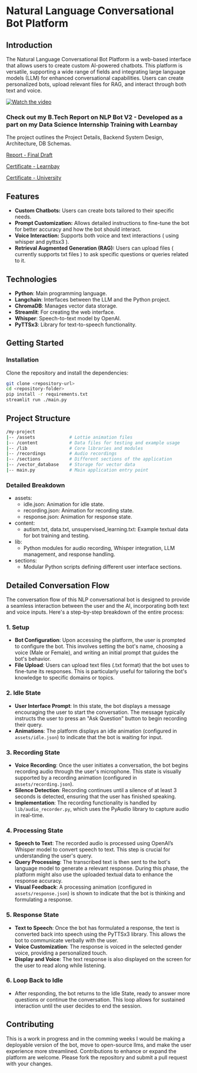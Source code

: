 # Natural Language Conversational Bot Platform

## Introduction
The Natural Language Conversational Bot Platform is a web-based interface that allows users to create custom AI-powered chatbots. This platform is versatile, supporting a wide range of fields and integrating large language models (LLM) for enhanced conversational capabilities. Users can create personalized bots, upload relevant files for RAG, and interact through both text and voice.

[![Watch the video](https://img.youtube.com/vi/jfcI9Kcjh2U/0.jpg)](https://youtu.be/jfcI9Kcjh2U)

### Check out my B.Tech Report on NLP Bot V2 - Developed as a part on my Data Science Internship Training with Learnbay
The project outlines the Project Details, Backend System Design, Architecture, DB Schemas.

[Report - Final Draft](https://docs.google.com/document/d/1b8ykOOxLHLfuTPOcmoSdAIKaxYEtx4-pAhn-3Vo4RzU/edit?usp=sharing)

[Certificate - Learnbay](https://drive.google.com/file/d/1PMN9jbzL_GLFswE-SdrvJGPG6qc6rKCx/view?usp=sharing)

[Certificate - University](https://drive.google.com/file/d/1-ww5er6NtfReMejsMeiYi08wSWYu6ZgZ/view?usp=sharing)

## Features
- **Custom Chatbots:** Users can create bots tailored to their specific needs.
- **Prompt Customization:** Allows detailed instructions to fine-tune the bot for better accuracy and how the bot should interact.
- **Voice Interaction:** Supports both voice and text interactions ( using whisper and pyttsx3 ).
- **Retrieval Augmented Generation (RAG):** Users can upload files ( currently supports txt files ) to ask specific questions or queries related to it.

## Technologies
- **Python**: Main programming language.
- **Langchain**: Interfaces between the LLM and the Python project.
- **ChromaDB**: Manages vector data storage.
- **Streamlit**: For creating the web interface.
- **Whisper**: Speech-to-text model by OpenAI.
- **PyTTSx3**: Library for text-to-speech functionality.

## Getting Started

### Installation
Clone the repository and install the dependencies:
```bash
git clone <repository-url>
cd <repository-folder>
pip install -r requirements.txt
streamlit run ./main.py
```

## Project Structure
```bash
/my-project
|-- /assets             # Lottie animation files
|-- /content            # Data files for testing and example usage
|-- /lib                # Core libraries and modules
|-- /recordings         # Audio recordings
|-- /sections           # Different sections of the application
|-- /vector_database    # Storage for vector data
|-- main.py             # Main application entry point
```

### Detailed Breakdown
- assets:
  - idle.json: Animation for idle state.
  - recording.json: Animation for recording state.
  - response.json: Animation for response state.
- content:
  - autism.txt, data.txt, unsupervised_learning.txt: Example textual data for bot training and testing.
- lib:
  - Python modules for audio recording, Whisper integration, LLM management, and response handling.
- sections:
  - Modular Python scripts defining different user interface sections.

## Detailed Conversation Flow

The conversation flow of this NLP conversational bot is designed to provide a seamless interaction between the user and the AI, incorporating both text and voice inputs. Here's a step-by-step breakdown of the entire process:

### 1. **Setup**
- **Bot Configuration**: Upon accessing the platform, the user is prompted to configure the bot. This involves setting the bot's name, choosing a voice (Male or Female), and writing an initial prompt that guides the bot's behavior.
- **File Upload**: Users can upload text files (.txt format) that the bot uses to fine-tune its responses. This is particularly useful for tailoring the bot's knowledge to specific domains or topics.

### 2. **Idle State**
- **User Interface Prompt**: In this state, the bot displays a message encouraging the user to start the conversation. The message typically instructs the user to press an "Ask Question" button to begin recording their query.
- **Animations**: The platform displays an idle animation (configured in `assets/idle.json`) to indicate that the bot is waiting for input.

### 3. **Recording State**
- **Voice Recording**: Once the user initiates a conversation, the bot begins recording audio through the user's microphone. This state is visually supported by a recording animation (configured in `assets/recording.json`).
- **Silence Detection**: Recording continues until a silence of at least 3 seconds is detected, ensuring that the user has finished speaking.
- **Implementation**: The recording functionality is handled by `lib/audio_recorder.py`, which uses the PyAudio library to capture audio in real-time.

### 4. **Processing State**
- **Speech to Text**: The recorded audio is processed using OpenAI’s Whisper model to convert speech to text. This step is crucial for understanding the user's query.
- **Query Processing**: The transcribed text is then sent to the bot's language model to generate a relevant response. During this phase, the platform might also use the uploaded textual data to enhance the response accuracy.
- **Visual Feedback**: A processing animation (configured in `assets/response.json`) is shown to indicate that the bot is thinking and formulating a response.

### 5. **Response State**
- **Text to Speech**: Once the bot has formulated a response, the text is converted back into speech using the PyTTSx3 library. This allows the bot to communicate verbally with the user.
- **Voice Customization**: The response is voiced in the selected gender voice, providing a personalized touch.
- **Display and Voice**: The text response is also displayed on the screen for the user to read along while listening.

### 6. **Loop Back to Idle**
- After responding, the bot returns to the Idle State, ready to answer more questions or continue the conversation. This loop allows for sustained interaction until the user decides to end the session.

## Contributing
This is a work in progress and in the comming weeks I would be making a deployable version of the bot, move to open-source llms, and make the user experience more streamlined. Contributions to enhance or expand the platform are welcome. Please fork the repository and submit a pull request with your changes.
